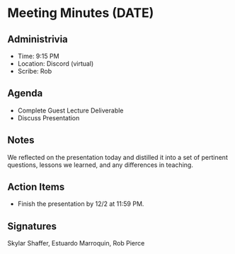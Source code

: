 # Meeting Minutes (DATE)

## Administrivia
<!-- The scribe is the person taking the _notes_. This is encouraged to be a single person to reduce problems. -->
* Time: 9:15 PM
* Location: Discord (virtual)
* Scribe: Rob

## Agenda
* Complete Guest Lecture Deliverable
* Discuss Presentation

## Notes
We reflected on the presentation today and distilled it into a set of pertinent questions, lessons we learned, and any differences in teaching.


## Action Items
<!-- These are generally distilled from the notes. Essentially, these are "by the next meetings, _this person_ will take _this action_." -->
* Finish the presentation by 12/2 at 11:59 PM.

## Signatures
<!-- After the notes and action items have been pushed, each person should take a time to review them. If everything is agreeable, push a single commit with your name as a signature. -->
Skylar Shaffer, Estuardo Marroquin, Rob Pierce
